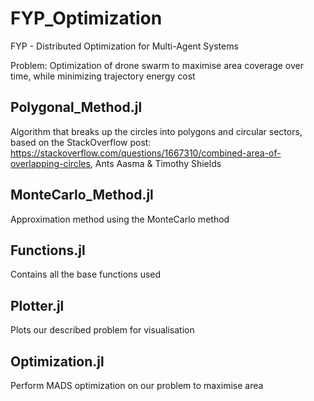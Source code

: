 # FYP_Optimization
FYP - Distributed Optimization for Multi-Agent Systems

Problem: Optimization of drone swarm to maximise area coverage over time, while minimizing trajectory energy cost

## Polygonal_Method.jl
Algorithm that breaks up the circles into polygons and circular sectors, based on the StackOverflow post:
https://stackoverflow.com/questions/1667310/combined-area-of-overlapping-circles, Ants Aasma & Timothy Shields

## MonteCarlo_Method.jl
Approximation method using the MonteCarlo method

## Functions.jl
Contains all the base functions used

## Plotter.jl
Plots our described problem for visualisation

## Optimization.jl
Perform MADS optimization on our problem to maximise area